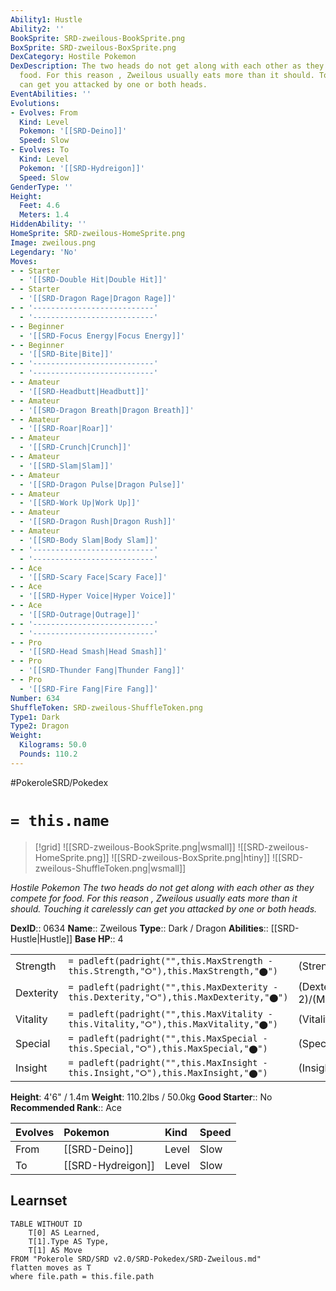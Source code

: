 ```yaml
---
Ability1: Hustle
Ability2: ''
BookSprite: SRD-zweilous-BookSprite.png
BoxSprite: SRD-zweilous-BoxSprite.png
DexCategory: Hostile Pokemon
DexDescription: The two heads do not get along with each other as they compete for
  food. For this reason , Zweilous usually eats more than it should. Touching it carelessly
  can get you attacked by one or both heads.
EventAbilities: ''
Evolutions:
- Evolves: From
  Kind: Level
  Pokemon: '[[SRD-Deino]]'
  Speed: Slow
- Evolves: To
  Kind: Level
  Pokemon: '[[SRD-Hydreigon]]'
  Speed: Slow
GenderType: ''
Height:
  Feet: 4.6
  Meters: 1.4
HiddenAbility: ''
HomeSprite: SRD-zweilous-HomeSprite.png
Image: zweilous.png
Legendary: 'No'
Moves:
- - Starter
  - '[[SRD-Double Hit|Double Hit]]'
- - Starter
  - '[[SRD-Dragon Rage|Dragon Rage]]'
- - '---------------------------'
  - '---------------------------'
- - Beginner
  - '[[SRD-Focus Energy|Focus Energy]]'
- - Beginner
  - '[[SRD-Bite|Bite]]'
- - '---------------------------'
  - '---------------------------'
- - Amateur
  - '[[SRD-Headbutt|Headbutt]]'
- - Amateur
  - '[[SRD-Dragon Breath|Dragon Breath]]'
- - Amateur
  - '[[SRD-Roar|Roar]]'
- - Amateur
  - '[[SRD-Crunch|Crunch]]'
- - Amateur
  - '[[SRD-Slam|Slam]]'
- - Amateur
  - '[[SRD-Dragon Pulse|Dragon Pulse]]'
- - Amateur
  - '[[SRD-Work Up|Work Up]]'
- - Amateur
  - '[[SRD-Dragon Rush|Dragon Rush]]'
- - Amateur
  - '[[SRD-Body Slam|Body Slam]]'
- - '---------------------------'
  - '---------------------------'
- - Ace
  - '[[SRD-Scary Face|Scary Face]]'
- - Ace
  - '[[SRD-Hyper Voice|Hyper Voice]]'
- - Ace
  - '[[SRD-Outrage|Outrage]]'
- - '---------------------------'
  - '---------------------------'
- - Pro
  - '[[SRD-Head Smash|Head Smash]]'
- - Pro
  - '[[SRD-Thunder Fang|Thunder Fang]]'
- - Pro
  - '[[SRD-Fire Fang|Fire Fang]]'
Number: 634
ShuffleToken: SRD-zweilous-ShuffleToken.png
Type1: Dark
Type2: Dragon
Weight:
  Kilograms: 50.0
  Pounds: 110.2
---
```


#PokeroleSRD/Pokedex

# `= this.name`

> [!grid]
> ![[SRD-zweilous-BookSprite.png|wsmall]]
> ![[SRD-zweilous-HomeSprite.png]]
> ![[SRD-zweilous-BoxSprite.png|htiny]]
> ![[SRD-zweilous-ShuffleToken.png|wsmall]]


*Hostile Pokemon*
*The two heads do not get along with each other as they compete for food. For this reason , Zweilous usually eats more than it should. Touching it carelessly can get you attacked by one or both heads.*

**DexID**:: 0634
**Name**:: Zweilous
**Type**:: Dark / Dragon
**Abilities**:: [[SRD-Hustle|Hustle]]
**Base HP**:: 4

|           |                                                                                        |                                          |
| --------- | -------------------------------------------------------------------------------------- | ---------------------------------------- |
| Strength  | `= padleft(padright("",this.MaxStrength - this.Strength,"⭘"),this.MaxStrength,"⬤")`    | (Strength::2)/(MaxStrength::5)   |
| Dexterity | `= padleft(padright("",this.MaxDexterity - this.Dexterity,"⭘"),this.MaxDexterity,"⬤")` | (Dexterity:: 2)/(MaxDexterity::4) |
| Vitality  | `= padleft(padright("",this.MaxVitality - this.Vitality,"⭘"),this.MaxVitality,"⬤")`    | (Vitality::2)/(MaxVitality::5)   |
| Special   | `= padleft(padright("",this.MaxSpecial - this.Special,"⭘"),this.MaxSpecial,"⬤")`       | (Special::2)/(MaxSpecial::4)     |
| Insight   | `= padleft(padright("",this.MaxInsight - this.Insight,"⭘"),this.MaxInsight,"⬤")`       | (Insight::2)/(MaxInsight::5)     |

**Height**: 4'6" / 1.4m
**Weight**: 110.2lbs / 50.0kg
**Good Starter**:: No
**Recommended Rank**:: Ace

| Evolves   | Pokemon           | Kind   | Speed   |
|:----------|:------------------|:-------|:--------|
| From      | [[SRD-Deino]]     | Level  | Slow    |
| To        | [[SRD-Hydreigon]] | Level  | Slow    |

## Learnset

```dataview
TABLE WITHOUT ID
    T[0] AS Learned,
    T[1].Type AS Type,
    T[1] AS Move
FROM "Pokerole SRD/SRD v2.0/SRD-Pokedex/SRD-Zweilous.md"
flatten moves as T
where file.path = this.file.path
```
